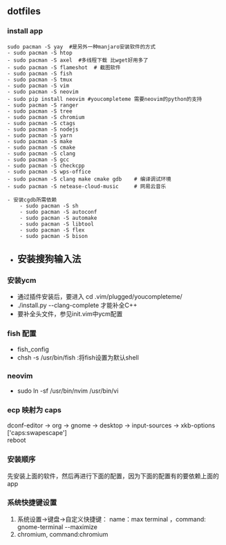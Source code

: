 ## dotfiles

### install app
```vim
sudo pacman -S yay  #是另外一种manjaro安装软件的方式
- sudo pacman -S htop
- sudo pacman -S axel  #多线程下载 比wget好用多了
- sudo pacman -S flameshot  # 截图软件
- sudo pacman -S fish
- sudo pacman -S tmux
- sudo pacman -S vim
- sudo pacman -S neovim
- sudo pip install neovim #youcompleteme 需要neovim的python的支持
- sudo pacman -S ranger
- sudo pacman -S tree
- sudo pacman -S chromium
- sudo pacman -S ctags
- sudo pacman -S nodejs
- sudo pacman -S yarn
- sudo pacman -S make
- sudo pacman -S cmake
- sudo pacman -S clang
- sudo pacman -S gcc
- sudo pacman -S checkcpp
- sudo pacman -S wps-office
- sudo pacman -S clang make cmake gdb    # 编译调试环境
- sudo pacman -S netease-cloud-music     # 网易云音乐

- 安装cgdb所需依赖
    - sudo pacman -S sh
    - sudo pacman -S autoconf
    - sudo pacman -S automake
    - sudo pacman -S libtool
    - sudo pacman -S flex
    - sudo pacman -S bison
```
- 安装搜狗输入法
    - 

###  安装ycm

- 通过插件安装后，要进入 cd .vim/plugged/youcompleteme/ 
- ./install.py --clang-complete 才能补全C++
- 要补全头文件，参见init.vim中ycm配置


### fish 配置
- fish_config
- chsh -s /usr/bin/fish  :将fish设置为默认shell

### neovim
- sudo ln -sf /usr/bin/nvim /usr/bin/vi

### ecp 映射为 caps
dconf-editor -> org -> gnome -> desktop -> input-sources -> xkb-options  
['caps:swapescape']  
reboot  

### 安装顺序

先安装上面的软件，然后再进行下面的配置，因为下面的配置有的要依赖上面的app

### 系统快捷键设置

1. 系统设置->键盘->自定义快捷键： name：max terminal ，command: gnome-terminal --maximize
2. chromium, command:chromium 
